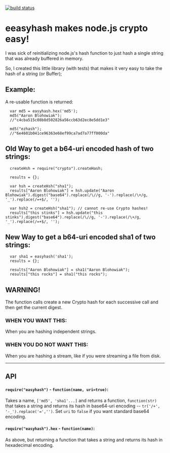 [![build status](https://secure.travis-ci.org/aaronblohowiak/easyhash.png)](http://travis-ci.org/aaronblohowiak/easyhash)
# eeasyhash makes node.js crypto easy!

I was sick of reinitializing node.js's hash function to just hash a single string that was already buffered in memory.  

So, I created this little library (with tests) that makes it very easy to take the hash of a string (or Buffer);

## Example:

A re-usable function is returned:

      var md5 = easyhash.hex('md5');
      md5("Aaron Blohowiak");
      //"c4cba515c08b8d502826a56ccb63d2ec8e5dd1e3"
      
      md5("ezhash");
      //"6e4601b041ce96363e68ef99ca7ad7a77ff000da"


## Old Way to get a b64-uri encoded hash of two strings:

      createHsh = require("crypto").createHash;
      
      results = {};

      var hsh = createHsh("sha1");
      results["Aaron Blohowiak"] = hsh.update("Aaron Blohowiak").digest("base64").replace(/\//g, '-').replace(/\+/g, '_').replace(/=+$/, '');
      
      var hsh2 = createHsh("sha1"); // cannot re-use Crypto hashes!
      results["this stinks"] = hsh.update("this stinks").digest("base64").replace(/\//g, '-').replace(/\+/g, '_').replace(/=+$/, '');
      

## New Way to get a b64-uri encoded sha1 of two strings:

      var sha1 = easyhash('sha1');
      results = {};
      
      results["Aaron Blohowiak"] = sha1("Aaron Blohowiak");
      results["this rocks"] = sha1("this rocks");

## WARNING!

The function calls create a new Crypto hash for each successive call and then get the current digest.

### WHEN YOU WANT THIS:

When you are hashing independent strings.

### WHEN YOU DO NOT WANT THIS:

When you are hashing a stream, like if you were streaming a file from disk.

*********

## API

#### `require("easyhash")` - `function(name, uri=true)`:

Takes a name, `['md5', 'sha1'...]` and returns a function, `function(str)` that takes a string and returns its hash in base64-uri encoding  -- `tr('/+', '-_').replace('=','')`. Set `uri` to `false` if you want standard base64 encoding.

#### `require("easyhash").hex` - `function(name)`:

As above, but returning a function that takes a string and returns its hash in hexadecimal encoding.

